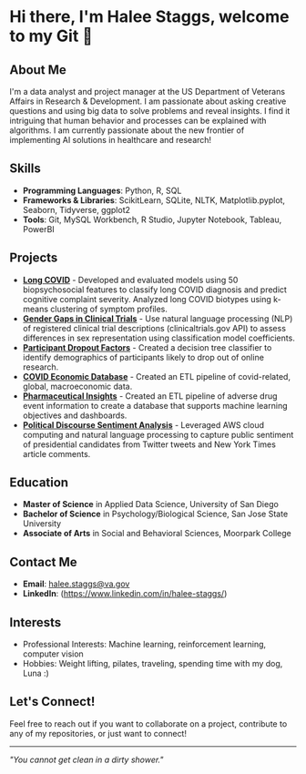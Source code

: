 # Hi there, I'm Halee Staggs, welcome to my Git 👋

## About Me
I'm a data analyst and project manager at the US Department of Veterans Affairs in Research & Development. I am passionate about asking creative questions and using big data to solve problems and reveal insights. I find it intriguing that human behavior and processes can be explained with algorithms. I am currently passionate about the new frontier of implementing AI solutions in healthcare and research! 

## Skills
- **Programming Languages**: Python, R, SQL
- **Frameworks & Libraries**: ScikitLearn, SQLite, NLTK, Matplotlib.pyplot, Seaborn, Tidyverse, ggplot2   
- **Tools**: Git, MySQL Workbench, R Studio, Jupyter Notebook, Tableau, PowerBI

## Projects
- [**Long COVID**](https://github.com/HNStaggs/Long-COVID) - Developed and evaluated models using 50 biopsychosocial features to classify long COVID diagnosis and predict cognitive complaint severity. Analyzed long COVID biotypes using k-means clustering of symptom profiles.
- [**Gender Gaps in Clinical Trials**](https://github.com/HNStaggs/Clinical-Trial-Gender-Gaps) - Use natural language processing (NLP) of registered clinical trial descriptions (clinicaltrials.gov API) to assess differences in sex representation using classification model coefficients.
- [**Participant Dropout Factors**](https://github.com/HNStaggs/Participant-Dropout-Classification) - Created a decision tree classifier to identify demographics of participants likely to drop out of online research.
- [**COVID Economic Database**](https://github.com/HNStaggs/COVID_Economic_Database) - Created an ETL pipeline of covid-related, global, macroeconomic data.
- [**Pharmaceutical Insights**](https://github.com/HNStaggs/Pharma-Insights) - Created an ETL pipeline of adverse drug event information to create a database that supports machine learning objectives and dashboards.
- [**Political Discourse Sentiment Analysis**](https://github.com/HNStaggs/Political-Discourse-NLP-AWS) - Leveraged AWS cloud computing and natural language processing to capture public sentiment of presidential candidates from Twitter tweets and New York Times article comments. 

## Education
- **Master of Science** in Applied Data Science, University of San Diego
- **Bachelor of Science** in Psychology/Biological Science, San Jose State University
- **Associate of Arts** in Social and Behavioral Sciences, Moorpark College

## Contact Me
- **Email**: halee.staggs@va.gov
- **LinkedIn**: (https://www.linkedin.com/in/halee-staggs/)
  
## Interests
- Professional Interests: Machine learning, reinforcement learning, computer vision
- Hobbies: Weight lifting, pilates, traveling, spending time with my dog, Luna :)

## Let's Connect!
Feel free to reach out if you want to collaborate on a project, contribute to any of my repositories, or just want to connect!

---

*"You cannot get clean in a dirty shower."* 
